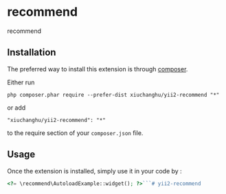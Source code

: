 recommend
=========
recommend

Installation
------------

The preferred way to install this extension is through [composer](http://getcomposer.org/download/).

Either run

```
php composer.phar require --prefer-dist xiuchanghu/yii2-recommend "*"
```

or add

```
"xiuchanghu/yii2-recommend": "*"
```

to the require section of your `composer.json` file.


Usage
-----

Once the extension is installed, simply use it in your code by  :

```php
<?= \recommend\AutoloadExample::widget(); ?>```# yii2-recommend
